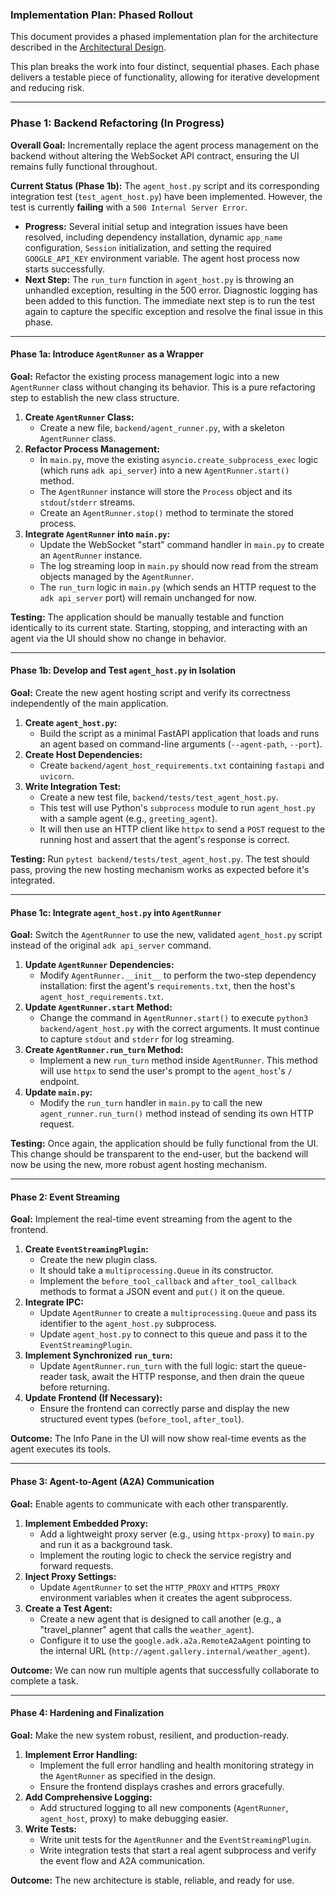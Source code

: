 ### **Implementation Plan: Phased Rollout**

This document provides a phased implementation plan for the architecture described in the [Architectural Design](./programmatic_agent_runner_design.md).

This plan breaks the work into four distinct, sequential phases. Each phase delivers a testable piece of functionality, allowing for iterative development and reducing risk.

---

### **Phase 1: Backend Refactoring (In Progress)**

**Overall Goal:** Incrementally replace the agent process management on the backend without altering the WebSocket API contract, ensuring the UI remains fully functional throughout.

**Current Status (Phase 1b):** The `agent_host.py` script and its corresponding integration test (`test_agent_host.py`) have been implemented. However, the test is currently **failing** with a `500 Internal Server Error`.

*   **Progress:** Several initial setup and integration issues have been resolved, including dependency installation, dynamic `app_name` configuration, `Session` initialization, and setting the required `GOOGLE_API_KEY` environment variable. The agent host process now starts successfully.
*   **Next Step:** The `run_turn` function in `agent_host.py` is throwing an unhandled exception, resulting in the 500 error. Diagnostic logging has been added to this function. The immediate next step is to run the test again to capture the specific exception and resolve the final issue in this phase.

---

#### **Phase 1a: Introduce `AgentRunner` as a Wrapper**

**Goal:** Refactor the existing process management logic into a new `AgentRunner` class without changing its behavior. This is a pure refactoring step to establish the new class structure.

1.  **Create `AgentRunner` Class:**
    *   Create a new file, `backend/agent_runner.py`, with a skeleton `AgentRunner` class.
2.  **Refactor Process Management:**
    *   In `main.py`, move the existing `asyncio.create_subprocess_exec` logic (which runs `adk api_server`) into a new `AgentRunner.start()` method.
    *   The `AgentRunner` instance will store the `Process` object and its `stdout`/`stderr` streams.
    *   Create an `AgentRunner.stop()` method to terminate the stored process.
3.  **Integrate `AgentRunner` into `main.py`:**
    *   Update the WebSocket "start" command handler in `main.py` to create an `AgentRunner` instance.
    *   The log streaming loop in `main.py` should now read from the stream objects managed by the `AgentRunner`.
    *   The `run_turn` logic in `main.py` (which sends an HTTP request to the `adk api_server` port) will remain unchanged for now.

**Testing:** The application should be manually testable and function identically to its current state. Starting, stopping, and interacting with an agent via the UI should show no change in behavior.

---

#### **Phase 1b: Develop and Test `agent_host.py` in Isolation**

**Goal:** Create the new agent hosting script and verify its correctness independently of the main application.

1.  **Create `agent_host.py`:**
    *   Build the script as a minimal FastAPI application that loads and runs an agent based on command-line arguments (`--agent-path`, `--port`).
2.  **Create Host Dependencies:**
    *   Create `backend/agent_host_requirements.txt` containing `fastapi` and `uvicorn`.
3.  **Write Integration Test:**
    *   Create a new test file, `backend/tests/test_agent_host.py`.
    *   This test will use Python's `subprocess` module to run `agent_host.py` with a sample agent (e.g., `greeting_agent`).
    *   It will then use an HTTP client like `httpx` to send a `POST` request to the running host and assert that the agent's response is correct.

**Testing:** Run `pytest backend/tests/test_agent_host.py`. The test should pass, proving the new hosting mechanism works as expected before it's integrated.

---

#### **Phase 1c: Integrate `agent_host.py` into `AgentRunner`**

**Goal:** Switch the `AgentRunner` to use the new, validated `agent_host.py` script instead of the original `adk api_server` command.

1.  **Update `AgentRunner` Dependencies:**
    *   Modify `AgentRunner.__init__` to perform the two-step dependency installation: first the agent's `requirements.txt`, then the host's `agent_host_requirements.txt`.
2.  **Update `AgentRunner.start` Method:**
    *   Change the command in `AgentRunner.start()` to execute `python3 backend/agent_host.py` with the correct arguments. It must continue to capture `stdout` and `stderr` for log streaming.
3.  **Create `AgentRunner.run_turn` Method:**
    *   Implement a new `run_turn` method inside `AgentRunner`. This method will use `httpx` to send the user's prompt to the `agent_host`'s `/` endpoint.
4.  **Update `main.py`:**
    *   Modify the `run_turn` handler in `main.py` to call the new `agent_runner.run_turn()` method instead of sending its own HTTP request.

**Testing:** Once again, the application should be fully functional from the UI. This change should be transparent to the end-user, but the backend will now be using the new, more robust agent hosting mechanism.

---

#### **Phase 2: Event Streaming**

**Goal:** Implement the real-time event streaming from the agent to the frontend.

1.  **Create `EventStreamingPlugin`:**
    *   Create the new plugin class.
    *   It should take a `multiprocessing.Queue` in its constructor.
    *   Implement the `before_tool_callback` and `after_tool_callback` methods to format a JSON event and `put()` it on the queue.
2.  **Integrate IPC:**
    *   Update `AgentRunner` to create a `multiprocessing.Queue` and pass its identifier to the `agent_host.py` subprocess.
    *   Update `agent_host.py` to connect to this queue and pass it to the `EventStreamingPlugin`.
3.  **Implement Synchronized `run_turn`:**
    *   Update `AgentRunner.run_turn` with the full logic: start the queue-reader task, await the HTTP response, and then drain the queue before returning.
4.  **Update Frontend (If Necessary):**
    *   Ensure the frontend can correctly parse and display the new structured event types (`before_tool`, `after_tool`).

**Outcome:** The Info Pane in the UI will now show real-time events as the agent executes its tools.

---

#### **Phase 3: Agent-to-Agent (A2A) Communication**

**Goal:** Enable agents to communicate with each other transparently.

1.  **Implement Embedded Proxy:**
    *   Add a lightweight proxy server (e.g., using `httpx-proxy`) to `main.py` and run it as a background task.
    *   Implement the routing logic to check the service registry and forward requests.
2.  **Inject Proxy Settings:**
    *   Update `AgentRunner` to set the `HTTP_PROXY` and `HTTPS_PROXY` environment variables when it creates the agent subprocess.
3.  **Create a Test Agent:**
    *   Create a new agent that is designed to call another (e.g., a "travel_planner" agent that calls the `weather_agent`).
    *   Configure it to use the `google.adk.a2a.RemoteA2aAgent` pointing to the internal URL (`http://agent.gallery.internal/weather_agent`).

**Outcome:** We can now run multiple agents that successfully collaborate to complete a task.

---

#### **Phase 4: Hardening and Finalization**

**Goal:** Make the new system robust, resilient, and production-ready.

1.  **Implement Error Handling:**
    *   Implement the full error handling and health monitoring strategy in the `AgentRunner` as specified in the design.
    *   Ensure the frontend displays crashes and errors gracefully.
2.  **Add Comprehensive Logging:**
    *   Add structured logging to all new components (`AgentRunner`, `agent_host`, proxy) to make debugging easier.
3.  **Write Tests:**
    *   Write unit tests for the `AgentRunner` and the `EventStreamingPlugin`.
    *   Write integration tests that start a real agent subprocess and verify the event flow and A2A communication.

**Outcome:** The new architecture is stable, reliable, and ready for use.

